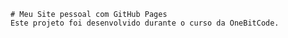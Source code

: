     # Meu Site pessoal com GitHub Pages
    Este projeto foi desenvolvido durante o curso da OneBitCode.
    